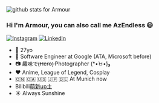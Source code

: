<img  src="https://github-readme-stats.vercel.app/api?username=armour&show_icons=true&icon_color=0366d6&bg_color=ffffff&hide_title=true" alt="github stats for Armour">

### Hi I'm Armour, you can also call me AzEndless 😄

[![Instagram](https://img.shields.io/static/v1?label=Instagram&message=%20&logo=Instagram&style=flat-square&logoColor=red)](https://www.instagram.com/azendless/)
[![LinkedIn](https://img.shields.io/static/v1?label=LinkedIn&message=%20&logo=LinkedIn&style=flat-square&logoColor=blue)](https://www.linkedin.com/in/chongg/)

- 👨  27yo
- 🏢  Software Engineer at Google (ATA, Microsoft before)
- 📷  趣味で(̶H̶e̶r̶o̶)̶ Photographer (*•̀ㅂ•́)و
- ❤️  Anime, League of Legend, Cosplay
- 🇨🇳 🇨🇦 🇺🇸 🇯🇵 🇩🇪  At Munich now 
- Bilibili[萌新up主](https://space.bilibili.com/1988495)
- ☀️  Always Sunshine
